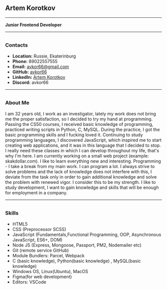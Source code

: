 #### <h2> **Artem Korotkov**

***

**Junior Frontend Developer**

---

###### <h3> **Contacts**
* **Location:** Russie, Ekaterinburg
* **Phone:** 89022557555
* **Email:** avkor66@gmail.com
* **GitHub:** [avkor66](https://github.com/avkor66)
* **LinkedIn:** [Artem Korotkov](https://www.linkedin.com/in/artem-korotkov-371186149/)
* **Discord:** avkor66

---

###### <h3> **About Me**

I am 32 years old, I work as an investigator, lately my work does not bring me the proper satisfaction, so I decided to try my hand at programming. Passing the CS50 courses, I received basic knowledge of programming, practiced writing scripts in Python, C, MySQL. During the practice, I got the basic programming skills and I fucking loved it. Continuing to study programming languages, I discovered JavaScript, which inspired me to start creating web applications, and it was in this language that I decided to stop. I really need these classes in which I can develop throughout my life, that's why I'm here. I am currently working on a small web project (example: skakdollar.com). I like to learn everything new and interesting. Programming - I take a break from my main work. I can program a lot. I always strive to solve problems and the lack of knowledge does not interfere with this, I deviate from the task only in order to gain additional knowledge and solve the problem with renewed vigor. I consider this to be my strength. I like to study development, I want to gain knowledge and skills that will be enough for employment in a company.

---

###### <h3> **Skills**

* HTML5
* CSS (Preprocessor SCSS)
* JavaScript (Fundamentals,Functional Programming, OOP, Asynchronous JavaScript, ES6+, DOM)
* Node JS (Express, Mongoose, Passport, PM2, Nodemailer etc)
* Git (remote service GitHub)
* Module Bundlers: Parcel, Webpack
* C (basic knowledge), Python(basic knowledge) , MySQL(basic knowledge)
* Windows OS, Linux(Ubuntu), MacOS
* Figma(for web development)
* Editors: VSCode

